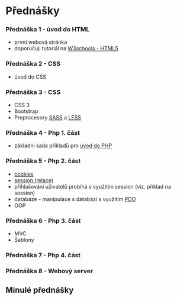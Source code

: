 Přednášky
=============

### Přednáška 1 - úvod do HTML
  * první webová stránka
  * doporučuji tutoriál na [W3schools - HTML5](http://www.w3schools.com/html/default.asp)

### Přednáška 2 - CSS
  * úvod do CSS

### Přednáška 3 - CSS
  * CSS 3
  * Bootstrap
  * Preprocesory [SASS](http://sass-lang.com/guide) a [LESS](http://lesscss.org/)

### Přednáška 4 - Php 1. část
  * základní sada příkladů pro [úvod do PHP](https://github.com/madostal/kiv-web/tree/master/prednasky/uvod_php)

### Přednáška 5 - Php 2. část
  * [cookies](http://www.w3schools.com/php/php_cookies.asp)
  * [session (relace)](https://github.com/madostal/kiv-web/tree/master/prednasky/session)
  * přihlašování uživatelů probíhá s využitím session (viz. příklad na session)
  * databáze - manipulace s databází s využitím [PDO](https://github.com/madostal/kiv-web/tree/master/prednasky/pdo)
  * OOP


### Přednáška 6 - Php 3. část
  * MVC
  * Šablony
  
  
### Přednáška 7 - Php 4. část


### Přednáška 8 - Webový server



## Minulé přednášky

